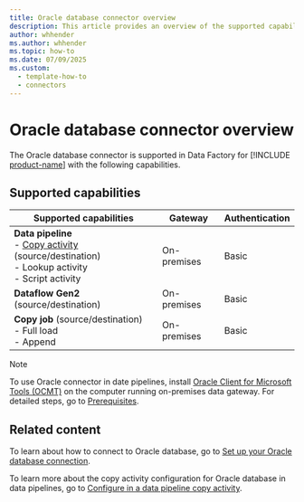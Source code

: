 ```yaml
---
title: Oracle database connector overview
description: This article provides an overview of the supported capabilities of the Oracle database connector.
author: whhender
ms.author: whhender
ms.topic: how-to
ms.date: 07/09/2025
ms.custom:
  - template-how-to
  - connectors
---
```


# Oracle database connector overview

The Oracle database connector is supported in Data Factory for [!INCLUDE [product-name](../includes/product-name.md)] with the following capabilities.

## Supported capabilities

| Supported capabilities                                                                 | Gateway                        | Authentication   |
|----------------------------------------------------------------------------------------|--------------------------------|------------------|
| **Data pipeline** <br>- [Copy activity](connector-oracle-database-copy-activity.md) (source/destination)<br>- Lookup activity<br>- Script activity| On-premises | Basic           |
| **Dataflow Gen2** (source/destination)                                                 | On-premises | Basic           |
| **Copy job** (source/destination) <br>- Full load<br>- Append | On-premises | Basic           |

> [!NOTE]
>To use Oracle connector in date pipelines, install [Oracle Client for Microsoft Tools (OCMT)](https://www.oracle.com/database/technologies/appdev/ocmt.html) on the computer running on-premises data gateway. For detailed steps, go to [Prerequisites](connector-oracle-database.md#prerequisites).

## Related content

To learn about how to connect to Oracle database, go to [Set up your Oracle database connection](connector-oracle-database.md).

To learn more about the copy activity configuration for Oracle database in data pipelines, go to [Configure in a data pipeline copy activity](connector-oracle-database-copy-activity.md).
